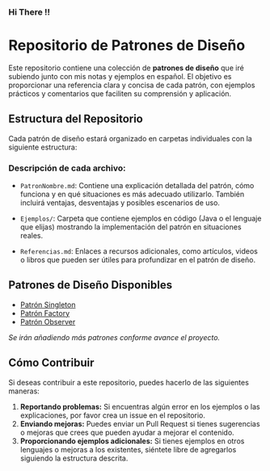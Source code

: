 ### Hi There !!

# Repositorio de Patrones de Diseño

Este repositorio contiene una colección de **patrones de diseño** que iré subiendo junto con mis notas y ejemplos en español. El objetivo es proporcionar una referencia clara y concisa de cada patrón, con ejemplos prácticos y comentarios que faciliten su comprensión y aplicación.

## Estructura del Repositorio

Cada patrón de diseño estará organizado en carpetas individuales con la siguiente estructura:


### Descripción de cada archivo:

- `PatronNombre.md`: Contiene una explicación detallada del patrón, cómo funciona y en qué situaciones es más adecuado utilizarlo. También incluirá ventajas, desventajas y posibles escenarios de uso.
  
- `Ejemplos/`: Carpeta que contiene ejemplos en código (Java o el lenguaje que elijas) mostrando la implementación del patrón en situaciones reales.

- `Referencias.md`: Enlaces a recursos adicionales, como artículos, videos o libros que pueden ser útiles para profundizar en el patrón de diseño.

## Patrones de Diseño Disponibles

- [Patrón Singleton](PatronSingleton/PatronSingleton.md)
- [Patrón Factory](PatronFactory/PatronFactory.md)
- [Patrón Observer](PatronObserver/PatronObserver.md)

*Se irán añadiendo más patrones conforme avance el proyecto.*

## Cómo Contribuir

Si deseas contribuir a este repositorio, puedes hacerlo de las siguientes maneras:

1. **Reportando problemas:** Si encuentras algún error en los ejemplos o las explicaciones, por favor crea un issue en el repositorio.
2. **Enviando mejoras:** Puedes enviar un Pull Request si tienes sugerencias o mejoras que crees que pueden ayudar a mejorar el contenido.
3. **Proporcionando ejemplos adicionales:** Si tienes ejemplos en otros lenguajes o mejoras a los existentes, siéntete libre de agregarlos siguiendo la estructura descrita.


